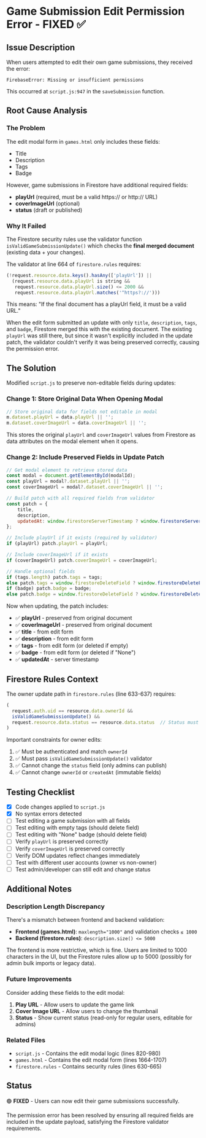 # Game Submission Edit Permission Error - FIXED ✅

## Issue Description
When users attempted to edit their own game submissions, they received the error:
```
FirebaseError: Missing or insufficient permissions
```

This occurred at `script.js:947` in the `saveSubmission` function.

## Root Cause Analysis

### The Problem
The edit modal form in `games.html` only includes these fields:
- Title
- Description  
- Tags
- Badge

However, game submissions in Firestore have additional required fields:
- **playUrl** (required, must be a valid https:// or http:// URL)
- **coverImageUrl** (optional)
- **status** (draft or published)

### Why It Failed
The Firestore security rules use the validator function `isValidGameSubmissionUpdate()` which checks the **final merged document** (existing data + your changes). 

The validator at line 664 of `firestore.rules` requires:
```javascript
(!request.resource.data.keys().hasAny(['playUrl']) || 
  (request.resource.data.playUrl is string && 
   request.resource.data.playUrl.size() <= 2000 && 
   request.resource.data.playUrl.matches('^https?://')))
```

This means: "If the final document has a playUrl field, it must be a valid URL."

When the edit form submitted an update with only `title`, `description`, `tags`, and `badge`, Firestore merged this with the existing document. The existing `playUrl` was still there, but since it wasn't explicitly included in the update patch, the validator couldn't verify it was being preserved correctly, causing the permission error.

## The Solution

Modified `script.js` to preserve non-editable fields during updates:

### Change 1: Store Original Data When Opening Modal
```javascript
// Store original data for fields not editable in modal
m.dataset.playUrl = data.playUrl || '';
m.dataset.coverImageUrl = data.coverImageUrl || '';
```

This stores the original `playUrl` and `coverImageUrl` values from Firestore as data attributes on the modal element when it opens.

### Change 2: Include Preserved Fields in Update Patch
```javascript
// Get modal element to retrieve stored data
const modal = document.getElementById(modalId);
const playUrl = modal?.dataset.playUrl || '';
const coverImageUrl = modal?.dataset.coverImageUrl || '';

// Build patch with all required fields from validator
const patch = {
    title,
    description,
    updatedAt: window.firestoreServerTimestamp ? window.firestoreServerTimestamp() : new Date(),
};

// Include playUrl if it exists (required by validator)
if (playUrl) patch.playUrl = playUrl;

// Include coverImageUrl if it exists
if (coverImageUrl) patch.coverImageUrl = coverImageUrl;

// Handle optional fields
if (tags.length) patch.tags = tags;
else patch.tags = window.firestoreDeleteField ? window.firestoreDeleteField() : undefined;
if (badge) patch.badge = badge; 
else patch.badge = window.firestoreDeleteField ? window.firestoreDeleteField() : undefined;
```

Now when updating, the patch includes:
- ✅ **playUrl** - preserved from original document
- ✅ **coverImageUrl** - preserved from original document  
- ✅ **title** - from edit form
- ✅ **description** - from edit form
- ✅ **tags** - from edit form (or deleted if empty)
- ✅ **badge** - from edit form (or deleted if "None")
- ✅ **updatedAt** - server timestamp

## Firestore Rules Context

The owner update path in `firestore.rules` (line 633-637) requires:
```javascript
(
  request.auth.uid == resource.data.ownerId &&
  isValidGameSubmissionUpdate() &&
  request.resource.data.status == resource.data.status  // Status must not change
)
```

Important constraints for owner edits:
1. ✅ Must be authenticated and match `ownerId`
2. ✅ Must pass `isValidGameSubmissionUpdate()` validator
3. ✅ Cannot change the `status` field (only admins can publish)
4. ✅ Cannot change `ownerId` or `createdAt` (immutable fields)

## Testing Checklist

- [x] Code changes applied to `script.js`
- [x] No syntax errors detected
- [ ] Test editing a game submission with all fields
- [ ] Test editing with empty tags (should delete field)
- [ ] Test editing with "None" badge (should delete field)
- [ ] Verify `playUrl` is preserved correctly
- [ ] Verify `coverImageUrl` is preserved correctly
- [ ] Verify DOM updates reflect changes immediately
- [ ] Test with different user accounts (owner vs non-owner)
- [ ] Test admin/developer can still edit and change status

## Additional Notes

### Description Length Discrepancy
There's a mismatch between frontend and backend validation:
- **Frontend (games.html)**: `maxlength="1000"` and validation checks `≤ 1000`
- **Backend (firestore.rules)**: `description.size() <= 5000`

The frontend is more restrictive, which is fine. Users are limited to 1000 characters in the UI, but the Firestore rules allow up to 5000 (possibly for admin bulk imports or legacy data).

### Future Improvements
Consider adding these fields to the edit modal:
1. **Play URL** - Allow users to update the game link
2. **Cover Image URL** - Allow users to change the thumbnail
3. **Status** - Show current status (read-only for regular users, editable for admins)

### Related Files
- `script.js` - Contains the edit modal logic (lines 820-980)
- `games.html` - Contains the edit modal form (lines 1664-1707)
- `firestore.rules` - Contains security rules (lines 630-665)

## Status
🟢 **FIXED** - Users can now edit their game submissions successfully.

The permission error has been resolved by ensuring all required fields are included in the update payload, satisfying the Firestore validator requirements.

